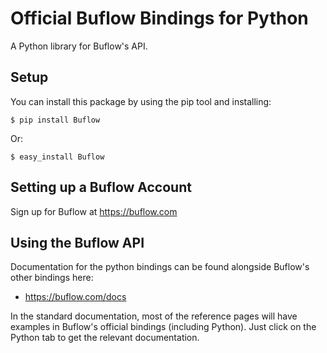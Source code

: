 Official Buflow Bindings for Python
===================================

A Python library for Buflow's API.


Setup
-----

You can install this package by using the pip tool and installing:

    $ pip install Buflow
    
Or:

    $ easy_install Buflow
    

Setting up a Buflow Account
---------------------------

Sign up for Buflow at https://buflow.com

Using the Buflow API
--------------------

Documentation for the python bindings can be found alongside Buflow's other bindings here:

- https://buflow.com/docs

In the standard documentation, most of the reference pages will have examples in Buflow's official bindings (including Python). Just click on the Python tab to get the relevant documentation.

